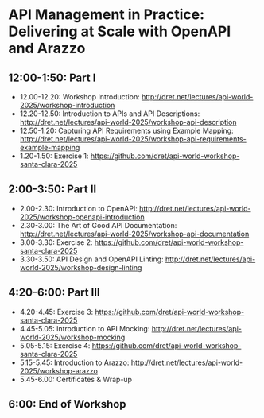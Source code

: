 # API Management in Practice: Delivering at Scale with OpenAPI and Arazzo

## 12:00-1:50: Part I

- 12.00-12.20: Workshop Introduction: http://dret.net/lectures/api-world-2025/workshop-introduction
- 12.20-12.50: Introduction to APIs and API Descriptions: http://dret.net/lectures/api-world-2025/workshop-api-description
- 12.50-1.20: Capturing API Requirements using Example Mapping: http://dret.net/lectures/api-world-2025/workshop-api-requirements-example-mapping
- 1.20-1.50: Exercise 1: https://github.com/dret/api-world-workshop-santa-clara-2025


## 2:00-3:50: Part II

- 2.00-2.30: Introduction to OpenAPI: http://dret.net/lectures/api-world-2025/workshop-openapi-introduction
- 2.30-3.00: The Art of Good API Documentation: http://dret.net/lectures/api-world-2025/workshop-api-documentation
- 3.00-3.30: Exercise 2: https://github.com/dret/api-world-workshop-santa-clara-2025
- 3.30-3.50: API Design and OpenAPI Linting: http://dret.net/lectures/api-world-2025/workshop-design-linting


## 4:20-6:00: Part III

- 4.20-4.45: Exercise 3: https://github.com/dret/api-world-workshop-santa-clara-2025
- 4.45-5.05: Introduction to API Mocking: http://dret.net/lectures/api-world-2025/workshop-mocking
- 5.05-5.15: Exercise 4: https://github.com/dret/api-world-workshop-santa-clara-2025
- 5.15-5.45: Introduction to Arazzo: http://dret.net/lectures/api-world-2025/workshop-arazzo
- 5.45-6.00: Certificates & Wrap-up


## 6:00: End of Workshop